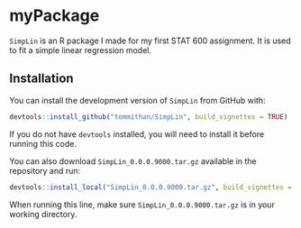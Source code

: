 # myPackage

`SimpLin` is an R package I made for my first STAT 600 assignment. It is used to fit a simple linear regression model.

## Installation

You can install the development version of `SimpLin` from GitHub with:

```r
devtools::install_github("tommithan/SimpLin", build_vignettes = TRUE)
```
If you do not have `devtools` installed, you will need to install it before running this code. 

You can also download `SimpLin_0.0.0.9000.tar.gz` available in the repository and run: 

```r
devtools::install_local("SimpLin_0.0.0.9000.tar.gz", build_vignettes = TRUE)
```
When running this line, make sure `SimpLin_0.0.0.9000.tar.gz` is in your working directory.

